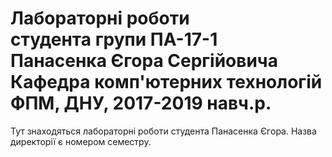 # Лабораторні роботи<br/>студента групи ПА-17-1<br/>Панасенка Єгора Сергійовича<br/>Кафедра комп'ютерних технологій<br/>ФПМ, ДНУ, 2017-2019 навч.р.

Тут знаходяться лабораторні роботи студента Панасенка Єгора. Назва директорії є номером семестру.